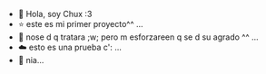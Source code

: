 - 🌈 Hola, soy Chux :3
- ⭐ este es mi primer proyecto^^ ...
- 🌱 nose d q tratara ;w; pero m esforzareen q se d su agrado ^^ ...
- ☁️ esto es una prueba c': ...
- 🤠 nia...

<!---
ChuxXD/ChuxXD is a ✨ special ✨ repository because its `README.md` (this file) appears on your GitHub profile.
You can click the Preview link to take a look at your changes.
--->
